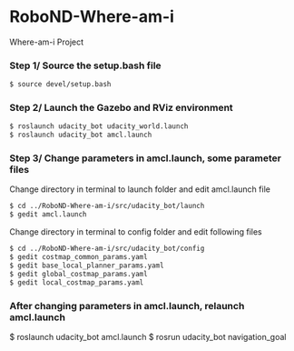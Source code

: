 # RoboND-Where-am-i
Where-am-i Project

### Step 1/ Source the setup.bash file
```bash
$ source devel/setup.bash
```

### Step 2/ Launch the Gazebo and RViz environment
```bash
$ roslaunch udacity_bot udacity_world.launch
$ roslaunch udacity_bot amcl.launch
```

### Step 3/ Change parameters in amcl.launch, some parameter files

Change directory in terminal to launch folder and edit amcl.launch file
```bash
$ cd ../RoboND-Where-am-i/src/udacity_bot/launch
$ gedit amcl.launch
```

Change directory in terminal to config folder and edit following files
```bash
$ cd ../RoboND-Where-am-i/src/udacity_bot/config
$ gedit costmap_common_params.yaml
$ gedit base_local_planner_params.yaml
$ gedit global_costmap_params.yaml
$ gedit local_costmap_params.yaml
```

### After changing parameters in amcl.launch, relaunch amcl.launch
$ roslaunch udacity_bot amcl.launch
$ rosrun udacity_bot navigation_goal
